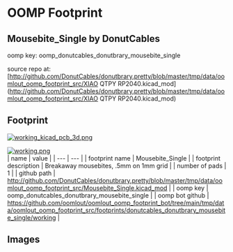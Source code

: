 # OOMP Footprint  
## Mousebite_Single  by DonutCables  
  
oomp key: oomp_donutcables_donutbrary_mousebite_single  
  
source repo at: [http://github.com/DonutCables/donutbrary.pretty/blob/master/tmp/data/oomlout_oomp_footprint_src/XIAO QTPY RP2040.kicad_mod](http://github.com/DonutCables/donutbrary.pretty/blob/master/tmp/data/oomlout_oomp_footprint_src/XIAO QTPY RP2040.kicad_mod)  
## Footprint  
  
[![working_kicad_pcb_3d.png](working_kicad_pcb_3d_600.png)](working_kicad_pcb_3d.png)  
  
[![working.png](working_600.png)](working.png)  
| name | value | 
| --- | --- | 
| footprint name | Mousebite_Single | 
| footprint description | Breakaway mousebites, .5mm on 1mm grid | 
| number of pads | 1 | 
| github path | http://github.com/DonutCables/donutbrary.pretty/blob/master/tmp/data/oomlout_oomp_footprint_src/Mousebite_Single.kicad_mod | 
| oomp key | oomp_donutcables_donutbrary_mousebite_single | 
| oomp bot github | https://github.com/oomlout/oomlout_oomp_footprint_bot/tree/main/tmp/data/oomlout_oomp_footprint_src/footprints/donutcables_donutbrary_mousebite_single/working | 
## Images  
